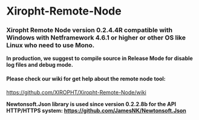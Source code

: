 # Xiropht-Remote-Node
<h3>Xiropht Remote Node version 0.2.4.4R compatible with Windows with Netframework 4.6.1 or higher or other OS like Linux who need to use Mono.</h3>

**In production, we suggest to compile source in Release Mode for disable log files and debug mode.**

<h4>Please check our wiki for get help about the remote node tool:</h4>

https://github.com/XIROPHT/Xiropht-Remote-Node/wiki

**Newtonsoft.Json library is used since version 0.2.2.8b for the API HTTP/HTTPS system: https://github.com/JamesNK/Newtonsoft.Json**
